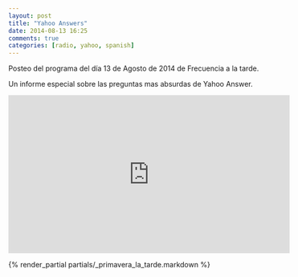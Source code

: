 ```yaml
---
layout: post
title: "Yahoo Answers"
date: 2014-08-13 16:25
comments: true
categories: [radio, yahoo, spanish]
---
```


Posteo del programa del día 13 de Agosto de 2014 de Frecuencia a la tarde.

Un informe especial sobre las preguntas mas absurdas de Yahoo Answer.

<iframe width="560" height="315" src="https://www.youtube.com/watch?v=juUobwI8nzU" frameborder="0" allowfullscreen></iframe>

{% render_partial partials/_primavera_la_tarde.markdown %}
